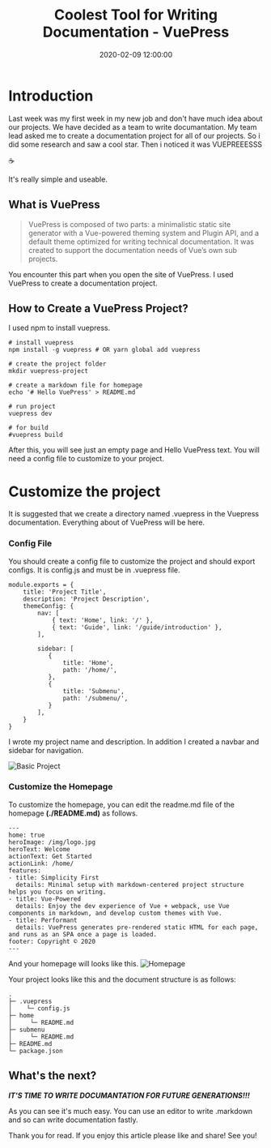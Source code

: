 ﻿---
layout: post
title: Coolest Tool for Writing Documentation - VuePress
date: 2020-02-09 12:00:00
category: webdev
tags:
- javascript
- vue
- webdev
---


# Introduction

Last week was my first week in my new job and don't have much idea about our projects. We have decided as a team to write documantation. My team lead asked me to create a documentation project for all of our projects. So i did some research and saw a cool star. Then i noticed it was VUEPREEESSS

:coffee:

It's really simple and useable.

## What is VuePress

> VuePress is composed of two parts: a minimalistic static site generator with a Vue-powered theming system and Plugin API, and a default theme optimized for writing technical documentation. It was created to support the documentation needs of Vue’s own sub projects.


You encounter this part when you open the site of VuePress. I used VuePress to create a documentation project. 

## How to Create a VuePress Project?

I used npm to install vuepress.

    # install vuepress
    npm install -g vuepress # OR yarn global add vuepress
    
    # create the project folder
    mkdir vuepress-project
    
    # create a markdown file for homepage
    echo '# Hello VuePress' > README.md
    
    # run project
    vuepress dev
    
    # for build
    #vuepress build

After this, you will see just an empty page and Hello VuePress text. You will need a config file to customize to your project.

# Customize the project

It is suggested that we create a directory named .vuepress in the Vuepress documentation. Everything about of VuePress will be here.

### Config File

You should create a config file to customize the project and should export configs. It is config.js and must be in .vuepress file.



    module.exports = {
    	title: 'Project Title',
    	description: 'Project Description',
        themeConfig: {
            nav: [
              	{ text: 'Home', link: '/' },
              	{ text: 'Guide', link: '/guide/introduction' },
            ],
    
            sidebar: [
               {
                   title: 'Home',
                   path: '/home/',
               },
               {
                   title: 'Submenu',
                   path: '/submenu/',
               }
            ],
        }
    }

I wrote my project name and description. In addition I created a navbar and sidebar for navigation.

![Basic Project](https://dev-to-uploads.s3.amazonaws.com/i/6ylealt1xo11xh8vycfi.png)

### Customize the Homepage

To customize the homepage, you can edit the readme.md file of the homepage **(./README.md)** as follows.

    ---
    home: true
    heroImage: /img/logo.jpg
    heroText: Welcome
    actionText: Get Started
    actionLink: /home/
    features:
    - title: Simplicity First
      details: Minimal setup with markdown-centered project structure helps you focus on writing.
    - title: Vue-Powered
      details: Enjoy the dev experience of Vue + webpack, use Vue components in markdown, and develop custom themes with Vue.
    - title: Performant
      details: VuePress generates pre-rendered static HTML for each page, and runs as an SPA once a page is loaded.
    footer: Copyright © 2020
    --- 

And your homepage will looks like this.
![Homepage](https://dev-to-uploads.s3.amazonaws.com/i/58fmlo9kevnkzjpg9iuf.png)


Your project looks like this and the document structure is as follows:

    .
    ├─ .vuepress
    │    └─ config.js
    ├─ home
    │	  └─ README.md
    ├─ submenu
    │	  └─ README.md
    ├─ README.md
    └─ package.json

## What's the next?

**_IT'S TIME TO WRITE DOCUMANTATION FOR FUTURE GENERATIONS!!!_**

As you can see it's much easy. You can use an editor to write .markdown and so can write documentation fastly. 

Thank you for read. If you enjoy this article please like and share! See you! 